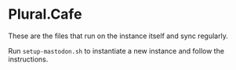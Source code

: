 # Plural.Cafe

These are the files that run on the instance itself and sync regularly.

Run `setup-mastodon.sh` to instantiate a new instance and follow the instructions.
